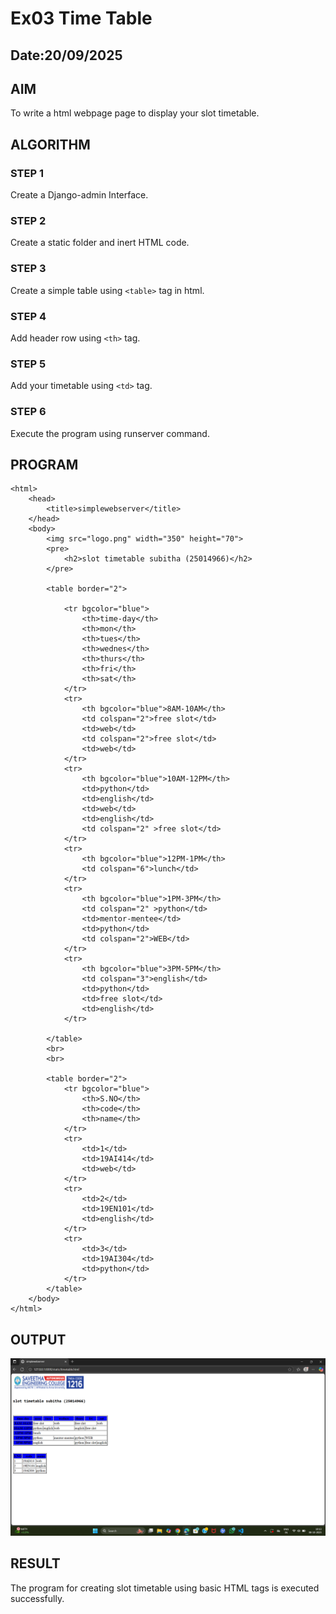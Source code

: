 # Ex03 Time Table
## Date:20/09/2025

## AIM
To write a html webpage page to display your slot timetable.

## ALGORITHM
### STEP 1
Create a Django-admin Interface.

### STEP 2
Create a static folder and inert HTML code.

### STEP 3
Create a simple table using ```<table>``` tag in html.

### STEP 4
Add header row using ```<th>``` tag.

### STEP 5
Add your timetable using ```<td>``` tag.

### STEP 6
Execute the program using runserver command.

## PROGRAM
```
<html>
    <head>
        <title>simplewebserver</title>
    </head>
    <body>
        <img src="logo.png" width="350" height="70">
        <pre>
            <h2>slot timetable subitha (25014966)</h2>
        </pre>

        <table border="2">

            <tr bgcolor="blue">
                <th>time-day</th>
                <th>mon</th>
                <th>tues</th>
                <th>wednes</th>
                <th>thurs</th>
                <th>fri</th>
                <th>sat</th>
            </tr>
            <tr>
                <th bgcolor="blue">8AM-10AM</th>
                <td colspan="2">free slot</td>
                <td>web</td>
                <td colspan="2">free slot</td>
                <td>web</td>
            </tr>
            <tr>
                <th bgcolor="blue">10AM-12PM</th>
                <td>python</td>
                <td>english</td>
                <td>web</td>
                <td>english</td>
                <td colspan="2" >free slot</td>
            </tr>
            <tr>
                <th bgcolor="blue">12PM-1PM</th>
                <td colspan="6">lunch</td>
            </tr>
            <tr>
                <th bgcolor="blue">1PM-3PM</th>
                <td colspan="2" >python</td>
                <td>mentor-mentee</td>
                <td>python</td>
                <td colspan="2">WEB</td>
            </tr>
            <tr>
                <th bgcolor="blue">3PM-5PM</th>
                <td colspan="3">english</td>
                <td>python</td>
                <td>free slot</td>
                <td>english</td>
            </tr>

        </table>
        <br>
        <br>

        <table border="2">
            <tr bgcolor="blue">
                <th>S.NO</th>
                <th>code</th>
                <th>name</th>
            </tr>
            <tr>
                <td>1</td>
                <td>19AI414</td>
                <td>web</td>
            </tr>
            <tr>
                <td>2</td>
                <td>19EN101</td>
                <td>english</td>
            </tr>
            <tr>
                <td>3</td>
                <td>19AI304</td>
                <td>python</td>
            </tr>
        </table>
    </body>
</html>
```


## OUTPUT
![alt text](<Screenshot (9).png>)

## RESULT
The program for creating slot timetable using basic HTML tags is executed successfully.
